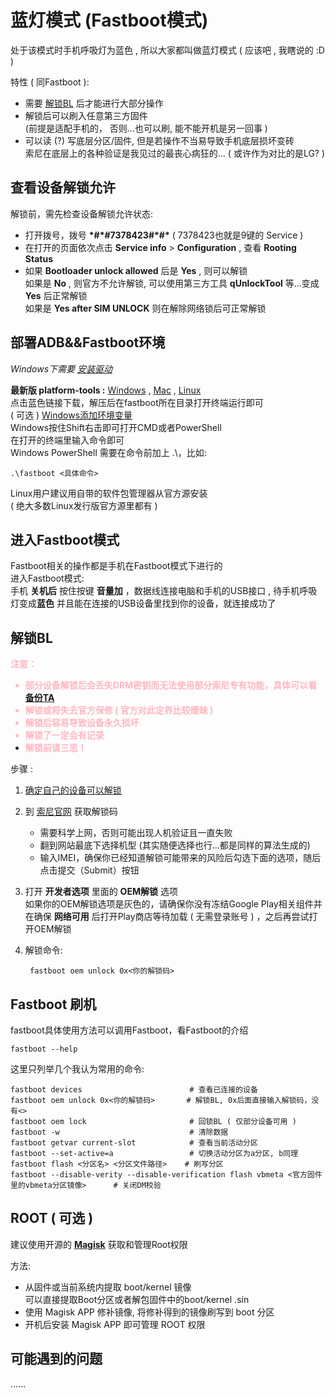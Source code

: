 # 蓝灯模式 (Fastboot模式)

处于该模式时手机呼吸灯为蓝色 , 所以大家都叫做蓝灯模式 ( 应该吧 , 我瞎说的 :D )

特性 ( 同Fastboot ):

* 需要 [解锁BL](#解锁bl) 后才能进行大部分操作
* 解锁后可以刷入任意第三方固件  
(前提是适配手机的， 否则...也可以刷, 能不能开机是另一回事 )
* 可以读 (?) 写底层分区/固件, 但是若操作不当易导致手机底层损坏变砖  
索尼在底层上的各种验证是我见过的最丧心病狂的... ( 或许作为对比的是LG? )

## 查看设备解锁允许

解锁前，需先检查设备解锁允许状态:  

* 打开拨号，拨号 **\*#\*#7378423#\*#\*** ( 7378423也就是9键的 Service )
* 在打开的页面依次点击 **Service info** > **Configuration** , 查看 **Rooting Status**
* 如果 **Bootloader unlock allowed** 后是 **Yes** , 则可以解锁  
    如果是 **No** , 则官方不允许解锁, 可以使用第三方工具 **qUnlockTool** 等...变成 **Yes** 后正常解锁  
    如果是 **Yes after SIM UNLOCK** 则在解除网络锁后可正常解锁

## 部署ADB&&Fastboot环境

*Windows下需要 [安装驱动](./Driver.md)*

**最新版 platform-tools :**
[Windows](https://dl.google.com/android/repository/platform-tools-latest-windows.zip) ,
[Mac](https://dl.google.com/android/repository/platform-tools-latest-darwin.zip)  ,
[Linux](https://dl.google.com/android/repository/platform-tools-latest-linux.zip)<br>
点击蓝色链接下载，解压后在fastboot所在目录打开终端运行即可  
( 可选 ) [Windows添加环境变量](https://sspai.com/post/40471)  
Windows按住Shift右击即可打开CMD或者PowerShell  
在打开的终端里输入命令即可  
Windows PowerShell 需要在命令前加上 .\，比如:

    .\fastboot <具体命令>

Linux用户建议用自带的软件包管理器从官方源安装  
 ( 绝大多数Linux发行版官方源里都有 )  

## 进入Fastboot模式

Fastboot相关的操作都是手机在Fastboot模式下进行的  
进入Fastboot模式:  
手机 **关机后** 按住按键 **音量加** ，数据线连接电脑和手机的USB接口 , 待手机呼吸灯变成**蓝色** 并且能在连接的USB设备里找到你的设备，就连接成功了

## 解锁BL

<font color=#FFB6C1 > <b> 注意：   
*  部分设备解锁后会丢失DRM密钥而无法使用部分索尼专有功能，具体可以看 [备份TA](./BackupTA.md)
*  解锁或将失去官方保修 ( 官方对此定界比较暧昧 )
* 解锁后容易导致设备永久损坏
* 解锁了一定会有记录
* 解锁前请三思！
 </b> </font>

步骤 : 
1. [确定自己的设备可以解锁](#查看设备解锁允许)
2. 到 [索尼官网](https://developer.sony.com/develop/open-devices/get-started/unlock-bootloader) 获取解锁码  
    * 需要科学上网，否则可能出现人机验证且一直失败
    * 翻到网站最底下选择机型  (其实随便选择也行...都是同样的算法生成的)  
    * 输入IMEI，确保你已经知道解锁可能带来的风险后勾选下面的选项，随后点击提交（Submit）按钮  
3. 打开 **开发者选项** 里面的 **OEM解锁** 选项  
如果你的OEM解锁选项是灰色的，请确保你没有冻结Google Play相关组件并在确保 **网络可用** 后打开Play商店等待加载 ( 无需登录账号 ) ，之后再尝试打开OEM解锁  
4. 解锁命令: 

        fastboot oem unlock 0x<你的解锁码>


## Fastboot 刷机

fastboot具体使用方法可以调用Fastboot，看Fastboot的介绍

    fastboot --help

这里只列举几个我认为常用的命令:  

    fastboot devices                        # 查看已连接的设备
    fastboot oem unlock 0x<你的解锁码>       # 解锁BL, 0x后面直接输入解锁码，没有<>
    fastboot oem lock                       # 回锁BL ( 仅部分设备可用 )
    fastboot -w                             # 清除数据
    fastboot getvar current-slot            # 查看当前活动分区
    fastboot --set-active=a                 # 切换活动分区为a分区, b同理
    fastboot flash <分区名> <分区文件路径>    # 刷写分区
    fastboot --disable-verity --disable-verification flash vbmeta <官方固件里的vbmeta分区镜像>      # 关闭DM校验

## ROOT ( 可选 )

建议使用开源的 [**Magisk**](https://github.com/topjohnwu/Magisk) 获取和管理Root权限

方法:

   * 从固件或当前系统内提取 boot/kernel 镜像  
     可以直接提取Boot分区或者解包固件中的boot/kernel .sin
   * 使用 Magisk APP 修补镜像, 将修补得到的镜像刷写到 boot 分区
   * 开机后安装 Magisk APP 即可管理 ROOT 权限

## 可能遇到的问题

......
